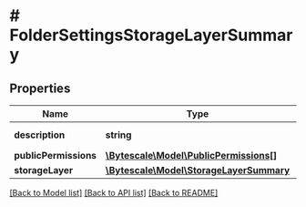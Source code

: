 # # FolderSettingsStorageLayerSummary

## Properties

Name | Type | Description | Notes
------------ | ------------- | ------------- | -------------
**description** | **string** | Folder description. | [optional]
**publicPermissions** | [**\Bytescale\Model\PublicPermissions[]**](PublicPermissions.md) |  | [optional]
**storageLayer** | [**\Bytescale\Model\StorageLayerSummary**](StorageLayerSummary.md) |  | [optional]

[[Back to Model list]](../../README.md#models) [[Back to API list]](../../README.md#endpoints) [[Back to README]](../../README.md)
